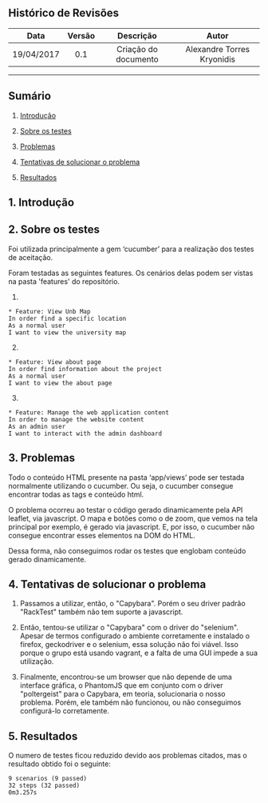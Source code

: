 ## Histórico de Revisões

| Data | Versão | Descrição | Autor |
|:----:|:------:|:---------:|:-----:|
|19/04/2017|0.1|Criação do documento|Alexandre Torres Kryonidis|
***

## Sumário

1. [Introdução](#1-introdução)

2. [Sobre os testes](#2-sobre-testes)

3. [Problemas](#3-problemas)

4. [Tentativas de solucionar o problema](#4-tentativas-solucionar-problema)

5. [Resultados](#5-resultados)



## 1. Introdução

## 2. Sobre os testes

Foi utilizada principalmente a gem ‘cucumber’ para a realização dos testes de aceitação.

Foram testadas as seguintes features. Os cenários delas podem ser vistas na pasta 'features' do repositório.

1)

	* Feature: View Unb Map
	In order find a specific location 
	As a normal user
	I want to view the university map

2)

	* Feature: View about page
	In order find information about the project
	As a normal user
	I want to view the about page

3)

	* Feature: Manage the web application content
	In order to manage the website content
	As an admin user
	I want to interact with the admin dashboard



## 3. Problemas

Todo o conteúdo HTML presente na pasta ‘app/views’ pode ser testada normalmente utilizando o cucumber. Ou seja, o cucumber consegue encontrar todas as tags e conteúdo html.

O problema ocorreu ao testar o código gerado dinamicamente pela API leaflet, via javascript. O mapa e botões como o de zoom, que vemos na tela principal por exemplo, é gerado via javascript. E, por isso, o cucumber não consegue encontrar esses elementos na DOM do HTML.

Dessa forma, não conseguimos rodar os testes que englobam conteúdo gerado dinamicamente.

## 4. Tentativas de solucionar o problema

1. Passamos a utilizar, então, o "Capybara". Porém o seu driver padrão "RackTest" também não tem suporte a javascript.

2. Então, tentou-se utilizar o "Capybara" com o driver do "selenium". Apesar de termos configurado o ambiente corretamente e instalado o firefox, geckodriver e o selenium, essa solução não foi viável. Isso porque o grupo está usando vagrant, e a falta de uma GUI impede a sua utilização.

3. Finalmente, encontrou-se um browser que não depende de uma interface gráfica, o PhantomJS que em conjunto com o driver "poltergeist" para o Capybara, em teoria, solucionaria o nosso problema. Porém, ele também não funcionou, ou não conseguimos configurá-lo corretamente.

## 5. Resultados

O numero de testes ficou reduzido devido aos problemas citados, mas o resultado obtido foi o seguinte:


	9 scenarios (9 passed)
	32 steps (32 passed)
	0m3.257s